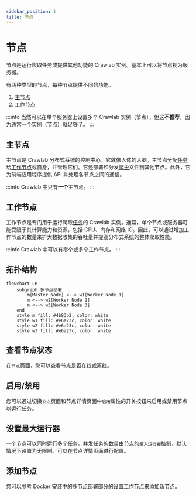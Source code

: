 ```yaml
---
sidebar_position: 1
title: 节点
---
```


# 节点

节点是运行爬取任务或提供其他功能的 Crawlab 实例。基本上可以将节点视为服务器。

有两种类型的节点，每种节点提供不同的功能。

1. [主节点](#主节点)
2. [工作节点](#工作节点)

:::info
当然可以在单个服务器上设置多个 Crawlab 实例（节点），但这**不推荐**，因为通常一个实例（节点）就足够了。
:::

## 主节点

主节点是 Crawlab 分布式系统的控制中心。它就像人体的大脑。主节点分配[任务](../task/index.md)给[工作节点](#工作节点)或自身，并管理它们。它还部署和分发[爬虫](../spider/index.md)文件到其他节点。此外，它为前端应用程序提供 API 并处理各节点之间的通信。

:::info
Crawlab 中只有**一个**主节点。
:::

## 工作节点

工作节点是专门用于运行爬取[任务](../task/index.md)的 Crawlab 实例。通常，单个节点或服务器可能受限于其计算能力和资源，包括 CPU、内存和网络 IO。因此，可以通过增加工作节点的数量来扩大数据收集的吞吐量并提高分布式系统的整体爬取性能。

:::info
Crawlab 中可以有零个或多个工作节点。
:::

## 拓扑结构

```mermaid
flowchart LR
    subgraph 多节点部署
        m[Master Node] <--> w1[Worker Node 1]
        m <--> w2[Worker Node 2]
        m <--> w3[Worker Node 3]
    end
    style m fill: #4b83b2, color: white
    style w1 fill: #e6a23c, color: white
    style w2 fill: #e6a23c, color: white
    style w3 fill: #e6a23c, color: white
```

## 查看节点状态

在`节点`页面，您可以查看节点是否在线或离线。

## 启用/禁用

您可以通过切换`节点`页面和节点详情页面中`启用`属性的开关按钮来启用或禁用节点以运行任务。

## 设置最大运行器

一个节点可以同时运行多个任务。并发任务的数量由节点的`最大运行器`控制，默认情况下设置为无限制。可以在节点详情页面进行配置。

## 添加节点

您可以参考 Docker 安装中的多节点部署部分的[设置工作节点](../../getting-started/installation.md#设置工作节点)来添加新节点。
